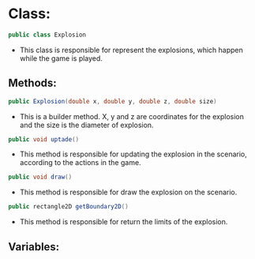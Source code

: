 # Class:

```java
public class Explosion
```

* This class is responsible for represent the explosions, which happen while the game is played.

## Methods:

```java
public Explosion(double x, double y, double z, double size)
```

* This is a builder method. X, y and z are coordinates for the explosion and the size is the diameter of explosion.

```java
public void uptade()
```

* This method is responsible for updating the explosion in the scenario, according to the actions in the game.

```java
public void draw()
```

* This method is responsible for draw the explosion on the scenario.

```java
public rectangle2D getBoundary2D()
```

* This method is responsible for return the limits of the explosion.

## Variables:
